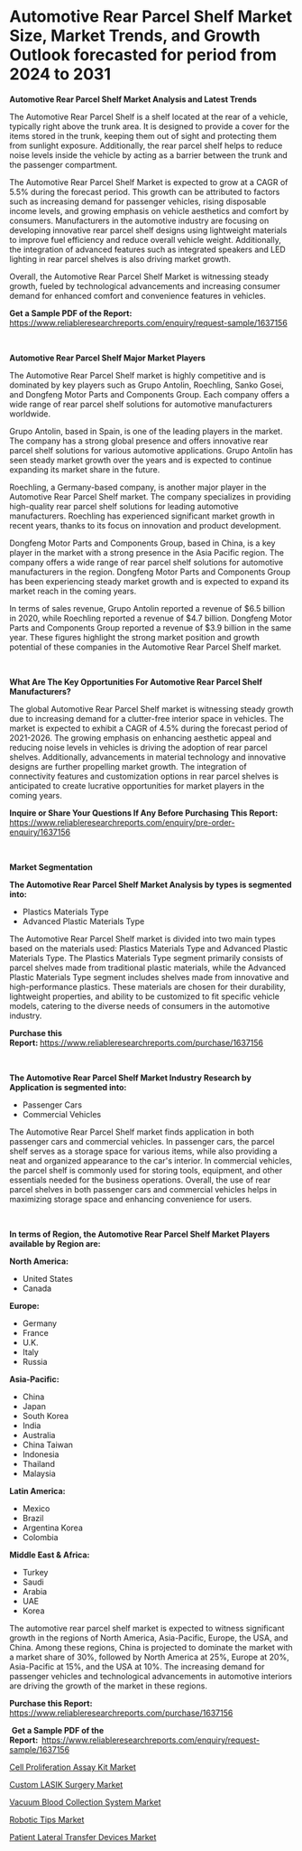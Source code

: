 <p><h1>Automotive Rear Parcel Shelf Market Size, Market Trends, and Growth Outlook forecasted for period from 2024 to 2031</h1></p><p><strong>Automotive Rear Parcel Shelf Market Analysis and Latest Trends</strong></p>
<p><p>The Automotive Rear Parcel Shelf is a shelf located at the rear of a vehicle, typically right above the trunk area. It is designed to provide a cover for the items stored in the trunk, keeping them out of sight and protecting them from sunlight exposure. Additionally, the rear parcel shelf helps to reduce noise levels inside the vehicle by acting as a barrier between the trunk and the passenger compartment.</p><p>The Automotive Rear Parcel Shelf Market is expected to grow at a CAGR of 5.5% during the forecast period. This growth can be attributed to factors such as increasing demand for passenger vehicles, rising disposable income levels, and growing emphasis on vehicle aesthetics and comfort by consumers. Manufacturers in the automotive industry are focusing on developing innovative rear parcel shelf designs using lightweight materials to improve fuel efficiency and reduce overall vehicle weight. Additionally, the integration of advanced features such as integrated speakers and LED lighting in rear parcel shelves is also driving market growth.</p><p>Overall, the Automotive Rear Parcel Shelf Market is witnessing steady growth, fueled by technological advancements and increasing consumer demand for enhanced comfort and convenience features in vehicles.</p></p>
<p><strong>Get a Sample PDF of the Report:&nbsp;</strong> <a href="https://www.reliableresearchreports.com/enquiry/request-sample/1637156">https://www.reliableresearchreports.com/enquiry/request-sample/1637156</a></p>
<p>&nbsp;</p>
<p><strong>Automotive Rear Parcel Shelf Major Market Players</strong></p>
<p><p>The Automotive Rear Parcel Shelf market is highly competitive and is dominated by key players such as Grupo Antolin, Roechling, Sanko Gosei, and Dongfeng Motor Parts and Components Group. Each company offers a wide range of rear parcel shelf solutions for automotive manufacturers worldwide.</p><p>Grupo Antolin, based in Spain, is one of the leading players in the market. The company has a strong global presence and offers innovative rear parcel shelf solutions for various automotive applications. Grupo Antolin has seen steady market growth over the years and is expected to continue expanding its market share in the future.</p><p>Roechling, a Germany-based company, is another major player in the Automotive Rear Parcel Shelf market. The company specializes in providing high-quality rear parcel shelf solutions for leading automotive manufacturers. Roechling has experienced significant market growth in recent years, thanks to its focus on innovation and product development.</p><p>Dongfeng Motor Parts and Components Group, based in China, is a key player in the market with a strong presence in the Asia Pacific region. The company offers a wide range of rear parcel shelf solutions for automotive manufacturers in the region. Dongfeng Motor Parts and Components Group has been experiencing steady market growth and is expected to expand its market reach in the coming years.</p><p>In terms of sales revenue, Grupo Antolin reported a revenue of $6.5 billion in 2020, while Roechling reported a revenue of $4.7 billion. Dongfeng Motor Parts and Components Group reported a revenue of $3.9 billion in the same year. These figures highlight the strong market position and growth potential of these companies in the Automotive Rear Parcel Shelf market.</p></p>
<p>&nbsp;</p>
<p><strong>What Are The Key Opportunities For Automotive Rear Parcel Shelf Manufacturers?</strong></p>
<p><p>The global Automotive Rear Parcel Shelf market is witnessing steady growth due to increasing demand for a clutter-free interior space in vehicles. The market is expected to exhibit a CAGR of 4.5% during the forecast period of 2021-2026. The growing emphasis on enhancing aesthetic appeal and reducing noise levels in vehicles is driving the adoption of rear parcel shelves. Additionally, advancements in material technology and innovative designs are further propelling market growth. The integration of connectivity features and customization options in rear parcel shelves is anticipated to create lucrative opportunities for market players in the coming years.</p></p>
<p><strong>Inquire or Share Your Questions If Any Before Purchasing This Report:</strong> <a href="https://www.reliableresearchreports.com/enquiry/pre-order-enquiry/1637156">https://www.reliableresearchreports.com/enquiry/pre-order-enquiry/1637156</a></p>
<p>&nbsp;</p>
<p><strong>Market Segmentation</strong></p>
<p><strong>The Automotive Rear Parcel Shelf Market Analysis by types is segmented into:</strong></p>
<p><ul><li>Plastics Materials Type</li><li>Advanced Plastic Materials Type</li></ul></p>
<p><p>The Automotive Rear Parcel Shelf market is divided into two main types based on the materials used: Plastics Materials Type and Advanced Plastic Materials Type. The Plastics Materials Type segment primarily consists of parcel shelves made from traditional plastic materials, while the Advanced Plastic Materials Type segment includes shelves made from innovative and high-performance plastics. These materials are chosen for their durability, lightweight properties, and ability to be customized to fit specific vehicle models, catering to the diverse needs of consumers in the automotive industry.</p></p>
<p><strong>Purchase this Report:&nbsp;</strong><a href="https://www.reliableresearchreports.com/purchase/1637156">https://www.reliableresearchreports.com/purchase/1637156</a></p>
<p>&nbsp;</p>
<p><strong>The Automotive Rear Parcel Shelf Market Industry Research by Application is segmented into:</strong></p>
<p><ul><li>Passenger Cars</li><li>Commercial Vehicles</li></ul></p>
<p><p>The Automotive Rear Parcel Shelf market finds application in both passenger cars and commercial vehicles. In passenger cars, the parcel shelf serves as a storage space for various items, while also providing a neat and organized appearance to the car's interior. In commercial vehicles, the parcel shelf is commonly used for storing tools, equipment, and other essentials needed for the business operations. Overall, the use of rear parcel shelves in both passenger cars and commercial vehicles helps in maximizing storage space and enhancing convenience for users.</p></p>
<p>&nbsp;</p>
<p><strong>In terms of Region, the Automotive Rear Parcel Shelf Market Players available by Region are:</strong></p>
<p>
    <p> <strong> North America: </strong>
        <ul>
            <li>United States</li>
            <li>Canada</li>
        </ul>
        </p> 
    <p> <strong> Europe: </strong>
        <ul>
            <li>Germany</li>
            <li>France</li>
            <li>U.K.</li>
            <li>Italy</li>
            <li>Russia</li>
        </ul>
        </p> 
    <p> <strong> Asia-Pacific: </strong>
        <ul>
            <li>China</li>
            <li>Japan</li>
            <li>South Korea</li>
            <li>India</li>
            <li>Australia</li>
            <li>China Taiwan</li>
            <li>Indonesia</li>
            <li>Thailand</li>
            <li>Malaysia</li>
        </ul>
        </p> 
    <p> <strong> Latin America: </strong>
        <ul>
            <li>Mexico</li>
            <li>Brazil</li>
            <li>Argentina Korea</li>
            <li>Colombia</li>
        </ul>
        </p> 
    <p> <strong> Middle East & Africa: </strong>
        <ul>
            <li>Turkey</li>
            <li>Saudi</li>
            <li>Arabia</li>
            <li>UAE</li>
            <li>Korea</li>
        </ul>
    </p>
    </p>
<p><p>The automotive rear parcel shelf market is expected to witness significant growth in the regions of North America, Asia-Pacific, Europe, the USA, and China. Among these regions, China is projected to dominate the market with a market share of 30%, followed by North America at 25%, Europe at 20%, Asia-Pacific at 15%, and the USA at 10%. The increasing demand for passenger vehicles and technological advancements in automotive interiors are driving the growth of the market in these regions.</p></p>
<p><strong>Purchase this Report: </strong><a href="https://www.reliableresearchreports.com/purchase/1637156">https://www.reliableresearchreports.com/purchase/1637156</a></p>
<p>&nbsp;<strong>Get a Sample PDF of the Report:&nbsp;&nbsp;</strong><a href="https://www.reliableresearchreports.com/enquiry/request-sample/1637156">https://www.reliableresearchreports.com/enquiry/request-sample/1637156</a></p>
<p><strong></strong></p>
<p><p><a href="https://medium.com/p/c3716966f4b5/edit">Cell Proliferation Assay Kit Market</a></p><p><a href="https://medium.com/p/a16bf97dbde0/edit">Custom LASIK Surgery Market</a></p><p><a href="https://medium.com/p/c6c5d75c9101/edit">Vacuum Blood Collection System Market</a></p><p><a href="https://medium.com/p/be301c5b9451/edit">Robotic Tips Market</a></p><p><a href="https://medium.com/p/d8f0a71557cb/edit">Patient Lateral Transfer Devices Market</a></p></p>